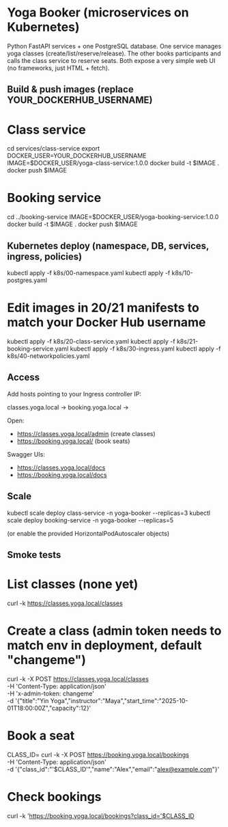 # Yoga Booker (microservices on Kubernetes)

Python FastAPI services + one PostgreSQL database.
One service manages yoga classes (create/list/reserve/release). The other books participants and calls the class service to reserve seats. Both expose a very simple web UI (no frameworks, just HTML + fetch).

## Build & push images (replace YOUR_DOCKERHUB_USERNAME)

# Class service
cd services/class-service
export DOCKER_USER=YOUR_DOCKERHUB_USERNAME
IMAGE=$DOCKER_USER/yoga-class-service:1.0.0
docker build -t $IMAGE .
docker push $IMAGE

# Booking service
cd ../booking-service
IMAGE=$DOCKER_USER/yoga-booking-service:1.0.0
docker build -t $IMAGE .
docker push $IMAGE

## Kubernetes deploy (namespace, DB, services, ingress, policies)

kubectl apply -f k8s/00-namespace.yaml
kubectl apply -f k8s/10-postgres.yaml
# Edit images in 20/21 manifests to match your Docker Hub username
kubectl apply -f k8s/20-class-service.yaml
kubectl apply -f k8s/21-booking-service.yaml
kubectl apply -f k8s/30-ingress.yaml
kubectl apply -f k8s/40-networkpolicies.yaml


## Access

Add hosts pointing to your Ingress controller IP:

classes.yoga.local -> <LB IP>
booking.yoga.local -> <LB IP>

Open:
- https://classes.yoga.local/admin (create classes)
- https://booking.yoga.local/ (book seats)

Swagger UIs:
- https://classes.yoga.local/docs
- https://booking.yoga.local/docs

## Scale

kubectl scale deploy class-service -n yoga-booker --replicas=3
kubectl scale deploy booking-service -n yoga-booker --replicas=5


(or enable the provided HorizontalPodAutoscaler objects)

## Smoke tests

# List classes (none yet)
curl -k https://classes.yoga.local/classes

# Create a class (admin token needs to match env in deployment, default "changeme")
curl -k -X POST https://classes.yoga.local/classes \
-H 'Content-Type: application/json' \
-H 'x-admin-token: changeme' \
-d '{"title":"Yin Yoga","instructor":"Maya","start_time":"2025-10-01T18:00:00Z","capacity":12}'


# Book a seat
CLASS_ID=<uuid from create response>
curl -k -X POST https://booking.yoga.local/bookings \
-H 'Content-Type: application/json' \
-d '{"class_id":"'$CLASS_ID'","name":"Alex","email":"alex@example.com"}'


# Check bookings
curl -k 'https://booking.yoga.local/bookings?class_id='$CLASS_ID
